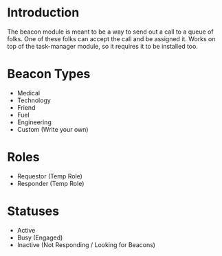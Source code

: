 # Introduction
The beacon module is meant to be a way to send out a call to a queue of folks.
One of these folks can accept the call and be assigned it.
Works on top of the task-manager module, so it requires it to be installed too.

# Beacon Types
- Medical
- Technology
- Friend 
- Fuel
- Engineering
- Custom (Write your own)

# Roles
- Requestor (Temp Role)
- Responder (Temp Role)

# Statuses
- Active
- Busy (Engaged)
- Inactive (Not Responding / Looking for Beacons)
